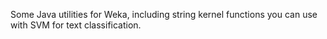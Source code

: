 Some Java utilities for Weka, including string kernel functions you can use with SVM for text classification. 
